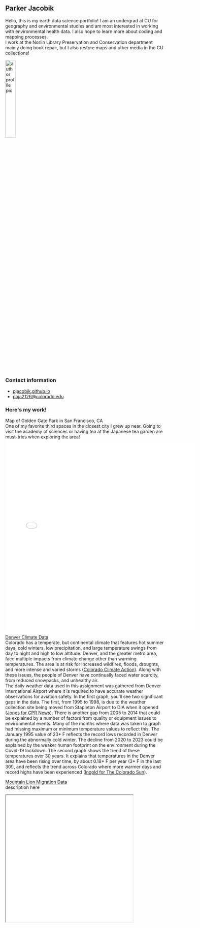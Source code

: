 ## Parker Jacobik
Hello, this is my earth data science portfolio! I am an undergrad at CU for geography and environmental studies and am most interested in working with environmental health data. I also hope to learn more about coding and mapping processes.\
I work at the Norlin Library Preservation and Conservation department mainly doing book repair, but I also restore maps and other media in the CU collections!

<img 
  src="/img/profilepic.png" 
  alt="author profile pic" 
  width="25%" >

### Contact information
 -  [pjacobik.github.io](https://pjacobik.github.io/)
 -  [paja2126@colorado.edu](paja2126@colorado.edu)

### Here's my work!
Map of Golden Gate Park in San Francisco, CA \
One of my favorite third spaces in the closest city I grew up near. Going to visit the academy of sciences or having tea at the Japanese tea garden are must-tries when exploring the area! 
<embed type="text/html" src="img/sanfran.html" width="600" height="600">

[Denver Climate Data](https://pjacobik.github.io/img/denverdata.html)\
Colorado has a temperate, but continental climate that features  hot summer days, cold winters, low precipitation, and large temperature swings from day to night and high to low altitude. Denver, and the greater metro area, face multiple impacts from climate change other than warming temperatures. The area is at risk for increased wildfires, floods, droughts, and more intense and varied storms ([Colorado Climate Action](https://climate.colorado.gov/health-and-environmental-impacts)). Along with these issues, the people of Denver have continually faced water scarcity, from reduced snowpacks, and unhealthy air.\
The daily weather data used in this assignment was gathered from Denver International Airport where it is required to have accurate weather observations for aviation safety. In the first graph, you’ll see two significant gaps in the data. The first, from 1995 to 1998, is due to the weather collection site being moved from Stapleton Airport to DIA when it opened ([Jones for CPR News](https://www.cpr.org/2023/01/23/denvers-official-weather-reports-come-from-dia-heres-why-and-how-you-can-help-complete-it/)). There is another gap from 2005 to 2014 that could be explained by a number of factors from quality or equipment issues to environmental events. Many of the months where data was taken to graph had missing maximum or minimum temperature values to reflect this. The January 1995 value of 23* F reflects the record lows recorded in Denver during the abnormally cold winter. The decline from 2020 to 2023 could be explained by the weaker human footprint on the environment during the Covid-19 lockdown. The second graph shows the trend of these temperatures over 30 years. It explains that temperatures in the Denver area have been rising over time, by about 0.18* F per year (3* F in the last 30!), and reflects the trend across Colorado where more warmer days and record highs have been experienced ([Ingold for The Colorado Sun](https://coloradosun.com/2023/09/07/denver-record-high-temperatures-chart/)).

[Mountain Lion Migration Data](https://pjacobik.github.io/img/bigcat_portfolio_code.html)\
description here

<iframe 
  src="/img/migration_plot.html" 
  width="400px" 
  height="400px" 
  title="Interactive migration plot">
